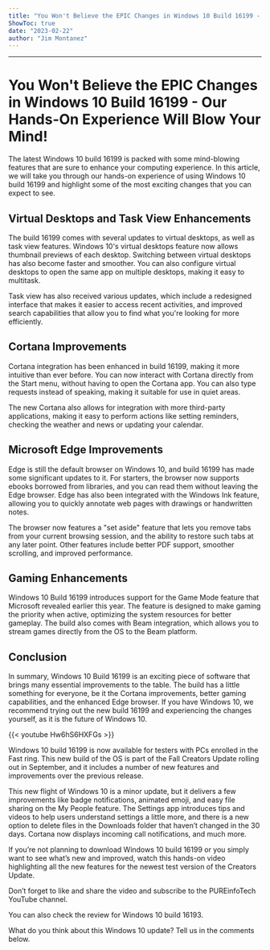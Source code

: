 ```yaml
---
title: "You Won't Believe the EPIC Changes in Windows 10 Build 16199 - Our Hands-On Experience Will Blow Your Mind!"
ShowToc: true 
date: "2023-02-22"
author: "Jim Montanez"
---
```

*****
# You Won't Believe the EPIC Changes in Windows 10 Build 16199 - Our Hands-On Experience Will Blow Your Mind!

The latest Windows 10 build 16199 is packed with some mind-blowing features that are sure to enhance your computing experience. In this article, we will take you through our hands-on experience of using Windows 10 build 16199 and highlight some of the most exciting changes that you can expect to see.

## Virtual Desktops and Task View Enhancements

The build 16199 comes with several updates to virtual desktops, as well as task view features. Windows 10's virtual desktops feature now allows thumbnail previews of each desktop. Switching between virtual desktops has also become faster and smoother. You can also configure virtual desktops to open the same app on multiple desktops, making it easy to multitask.

Task view has also received various updates, which include a redesigned interface that makes it easier to access recent activities, and improved search capabilities that allow you to find what you're looking for more efficiently.

## Cortana Improvements

Cortana integration has been enhanced in build 16199, making it more intuitive than ever before. You can now interact with Cortana directly from the Start menu, without having to open the Cortana app. You can also type requests instead of speaking, making it suitable for use in quiet areas.

The new Cortana also allows for integration with more third-party applications, making it easy to perform actions like setting reminders, checking the weather and news or updating your calendar.

## Microsoft Edge Improvements

Edge is still the default browser on Windows 10, and build 16199 has made some significant updates to it. For starters, the browser now supports ebooks borrowed from libraries, and you can read them without leaving the Edge browser. Edge has also been integrated with the Windows Ink feature, allowing you to quickly annotate web pages with drawings or handwritten notes.

The browser now features a "set aside" feature that lets you remove tabs from your current browsing session, and the ability to restore such tabs at any later point. Other features include better PDF support, smoother scrolling, and improved performance.

## Gaming Enhancements

Windows 10 Build 16199 introduces support for the Game Mode feature that Microsoft revealed earlier this year. The feature is designed to make gaming the priority when active, optimizing the system resources for better gameplay. The build also comes with Beam integration, which allows you to stream games directly from the OS to the Beam platform.

## Conclusion

In summary, Windows 10 Build 16199 is an exciting piece of software that brings many essential improvements to the table. The build has a little something for everyone, be it the Cortana improvements, better gaming capabilities, and the enhanced Edge browser. If you have Windows 10, we recommend trying out the new build 16199 and experiencing the changes yourself, as it is the future of Windows 10.

{{< youtube Hw6hS6HXFGs >}} 



Windows 10 build 16199 is now available for testers with PCs enrolled in the Fast ring. This new build of the OS is part of the Fall Creators Update rolling out in September, and it includes a number of new features and improvements over the previous release.
 
This new flight of Windows 10 is a minor update, but it delivers a few improvements like badge notifications, animated emoji, and easy file sharing on the My People feature. The Settings app introduces tips and videos to help users understand settings a little more, and there is a new option to delete files in the Downloads folder that haven’t changed in the 30 days. Cortana now displays incoming call notifications, and much more.
 
If you’re not planning to download Windows 10 build 16199 or you simply want to see what’s new and improved, watch this hands-on video highlighting all the new features for the newest test version of the Creators Update.
 
Don’t forget to like and share the video and subscribe to the PUREinfoTech YouTube channel.
 
You can also check the review for Windows 10 build 16193.
 

 
What do you think about this Windows 10 update? Tell us in the comments below.




